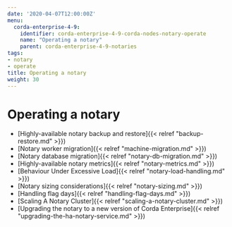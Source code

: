 ```yaml
---
date: '2020-04-07T12:00:00Z'
menu:
  corda-enterprise-4-9:
    identifier: corda-enterprise-4-9-corda-nodes-notary-operate
    name: "Operating a notary"
    parent: corda-enterprise-4-9-notaries
tags:
- notary
- operate
title: Operating a notary
weight: 30
---
```



# Operating a notary



* [Highly-available notary backup and restore]{{< relref "backup-restore.md" >}})
* [Notary worker migration]{{< relref "machine-migration.md" >}})
* [Notary database migration]{{< relref "notary-db-migration.md" >}})
* [Highly-available notary metrics]{{< relref "notary-metrics.md" >}})
* [Behaviour Under Excessive Load]{{< relref "notary-load-handling.md" >}})
* [Notary sizing considerations]{{< relref "notary-sizing.md" >}})
* [Handling flag days]{{< relref "handling-flag-days.md" >}})
* [Scaling A Notary Cluster]{{< relref "scaling-a-notary-cluster.md" >}})
* [Upgrading the notary to a new version of Corda Enterprise]{{< relref "upgrading-the-ha-notary-service.md" >}})
